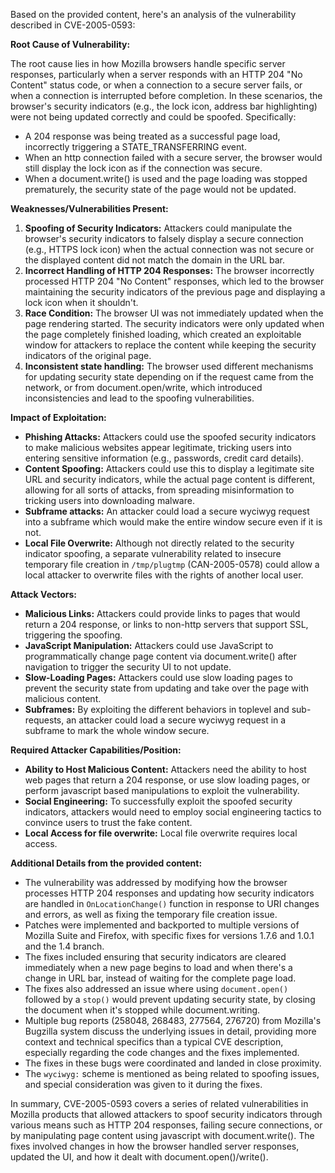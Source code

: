 Based on the provided content, here's an analysis of the vulnerability described in CVE-2005-0593:

**Root Cause of Vulnerability:**

The root cause lies in how Mozilla browsers handle specific server responses, particularly when a server responds with an HTTP 204 "No Content" status code, or when a connection to a secure server fails, or when a connection is interrupted before completion. In these scenarios, the browser's security indicators (e.g., the lock icon, address bar highlighting) were not being updated correctly and could be spoofed. Specifically:
- A 204 response was being treated as a successful page load, incorrectly triggering a STATE_TRANSFERRING event.
- When an http connection failed with a secure server, the browser would still display the lock icon as if the connection was secure.
- When a document.write() is used and the page loading was stopped prematurely, the security state of the page would not be updated.

**Weaknesses/Vulnerabilities Present:**

1.  **Spoofing of Security Indicators:** Attackers could manipulate the browser's security indicators to falsely display a secure connection (e.g., HTTPS lock icon) when the actual connection was not secure or the displayed content did not match the domain in the URL bar.
2.  **Incorrect Handling of HTTP 204 Responses:** The browser incorrectly processed HTTP 204 "No Content" responses, which led to the browser maintaining the security indicators of the previous page and displaying a lock icon when it shouldn't.
3.  **Race Condition:** The browser UI was not immediately updated when the page rendering started. The security indicators were only updated when the page completely finished loading, which created an exploitable window for attackers to replace the content while keeping the security indicators of the original page.
4.  **Inconsistent state handling:** The browser used different mechanisms for updating security state depending on if the request came from the network, or from document.open/write, which introduced inconsistencies and lead to the spoofing vulnerabilities.

**Impact of Exploitation:**

*   **Phishing Attacks:** Attackers could use the spoofed security indicators to make malicious websites appear legitimate, tricking users into entering sensitive information (e.g., passwords, credit card details).
*   **Content Spoofing:** Attackers could use this to display a legitimate site URL and security indicators, while the actual page content is different, allowing for all sorts of attacks, from spreading misinformation to tricking users into downloading malware.
*   **Subframe attacks:** An attacker could load a secure wyciwyg request into a subframe which would make the entire window secure even if it is not.
*   **Local File Overwrite:** Although not directly related to the security indicator spoofing, a separate vulnerability related to insecure temporary file creation in `/tmp/plugtmp` (CAN-2005-0578) could allow a local attacker to overwrite files with the rights of another local user.

**Attack Vectors:**

*   **Malicious Links:** Attackers could provide links to pages that would return a 204 response, or links to non-http servers that support SSL, triggering the spoofing.
*   **JavaScript Manipulation:** Attackers could use JavaScript to programmatically change page content via document.write() after navigation to trigger the security UI to not update.
*   **Slow-Loading Pages:** Attackers could use slow loading pages to prevent the security state from updating and take over the page with malicious content.
*   **Subframes:** By exploiting the different behaviors in toplevel and sub-requests, an attacker could load a secure wyciwyg request in a subframe to mark the whole window secure.

**Required Attacker Capabilities/Position:**

*   **Ability to Host Malicious Content:** Attackers need the ability to host web pages that return a 204 response, or use slow loading pages, or perform javascript based manipulations to exploit the vulnerability.
*   **Social Engineering:** To successfully exploit the spoofed security indicators, attackers would need to employ social engineering tactics to convince users to trust the fake content.
*  **Local Access for file overwrite:** Local file overwrite requires local access.

**Additional Details from the provided content:**

*   The vulnerability was addressed by modifying how the browser processes HTTP 204 responses and updating how security indicators are handled in `OnLocationChange()` function in response to URI changes and errors, as well as fixing the temporary file creation issue.
*   Patches were implemented and backported to multiple versions of Mozilla Suite and Firefox, with specific fixes for versions 1.7.6 and 1.0.1 and the 1.4 branch.
*   The fixes included ensuring that security indicators are cleared immediately when a new page begins to load and when there's a change in URL bar, instead of waiting for the complete page load.
* The fixes also addressed an issue where using `document.open()` followed by a `stop()` would prevent updating security state, by closing the document when it's stopped while document.writing.
*   Multiple bug reports (258048, 268483, 277564, 276720) from Mozilla's Bugzilla system discuss the underlying issues in detail, providing more context and technical specifics than a typical CVE description, especially regarding the code changes and the fixes implemented.
*   The fixes in these bugs were coordinated and landed in close proximity.
*   The `wyciwyg:` scheme is mentioned as being related to spoofing issues, and special consideration was given to it during the fixes.

In summary, CVE-2005-0593 covers a series of related vulnerabilities in Mozilla products that allowed attackers to spoof security indicators through various means such as HTTP 204 responses, failing secure connections, or by manipulating page content using javascript with document.write(). The fixes involved changes in how the browser handled server responses, updated the UI, and how it dealt with document.open()/write().